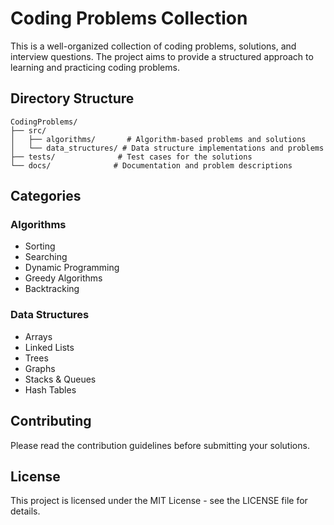 # Coding Problems Collection

This is a well-organized collection of coding problems, solutions, and interview questions. The project aims to provide a structured approach to learning and practicing coding problems.

## Directory Structure

```
CodingProblems/
├── src/
│   ├── algorithms/       # Algorithm-based problems and solutions
│   └── data_structures/ # Data structure implementations and problems
├── tests/              # Test cases for the solutions
└── docs/              # Documentation and problem descriptions
```

## Categories

### Algorithms
- Sorting
- Searching
- Dynamic Programming
- Greedy Algorithms
- Backtracking

### Data Structures
- Arrays
- Linked Lists
- Trees
- Graphs
- Stacks & Queues
- Hash Tables

## Contributing

Please read the contribution guidelines before submitting your solutions.

## License

This project is licensed under the MIT License - see the LICENSE file for details.
